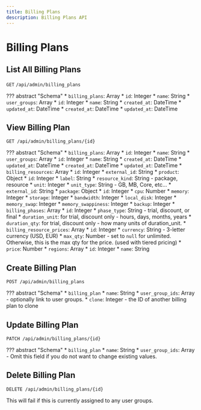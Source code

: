 ```yaml
---
title: Billing Plans
description: Billing Plans API
---
```

# Billing Plans

## List All Billing Plans

`GET` `/api/admin/billing_plans`

??? abstract "Schema"
    * `billing_plans`: Array
        * `id`: Integer
        * `name`: String
        * `user_groups`: Array
            * `id`: Integer
            * `name`: String
            * `created_at`: DateTime
            * `updated_at`: DateTime
        * `created_at`: DateTime
        * `updated_at`: DateTime

## View Billing Plan

`GET /api/admin/billing_plans/{id}`

??? abstract "Schema"
    * `billing_plans`: Array
        * `id`: Integer
        * `name`: String
        * `user_groups`: Array
            * `id`: Integer
            * `name`: String
            * `created_at`: DateTime
            * `updated_at`: DateTime
        * `created_at`: DateTime
        * `updated_at`: DateTime
        * `billing_resources`: Array
            * `id`: Integer
            * `external_id`: String
            * `product`: Object
                * `id`: Integer
                * `label`: String
                * `resource_kind`: String - package, resource
                * `unit`: Integer
                * `unit_type`: String - GB, MB, Core, etc...
                * `external_id`: String
                * `package`: Object
                    * `id`: Integer
                    * `cpu`: Number
                    * `memory`: Integer
                    * `storage`: Integer
                    * `bandwidth`: Integer
                    * `local_disk`: Integer
                    * `memory_swap`: Integer
                    * `memory_swappiness`: Integer
                    * `backup`: Integer
            * `billing_phases`: Array
                * `id`: Integer
                * `phase_type`: String - trial, discount, or final
                * `duration_unit`: for trial, discount only - hours, days, months, years
                * `duration_qty`: for trial, discount only - how many units of duration_unit.
                * `billing_resource_prices`: Array
                    * `id`: Integer
                    * `currency`: String - 3-letter currency (USD, EUR)
                    * `max_qty`: Number - set to `null` for unlimited. Otherwise, this is the max qty for the price. (used with tiered pricing)
                    * `price`: Number
                    * `regions`: Array
                        * `id`: Integer
                        * `name`: String

## Create Billing Plan

`POST /api/admin/billing_plans`

??? abstract "Schema"
    * `billing_plan`
        * `name`: String
        * `user_group_ids`: Array - optionally link to user groups.
        * `clone`: Integer - the ID of another billing plan to clone

## Update Billing Plan

`PATCH /api/admin/billing_plans/{id}`

??? abstract "Schema"
    * `billing_plan`
        * `name`: String
        * `user_group_ids`: Array - Omit this field if you do not want to change existing values.

## Delete Billing Plan

`DELETE /api/admin/billing_plans/{id}`

This will fail if this is currently assigned to any user groups.
